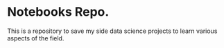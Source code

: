 # Notebooks Repo.

This is a repository to save my side data science projects to learn various aspects of the field.
